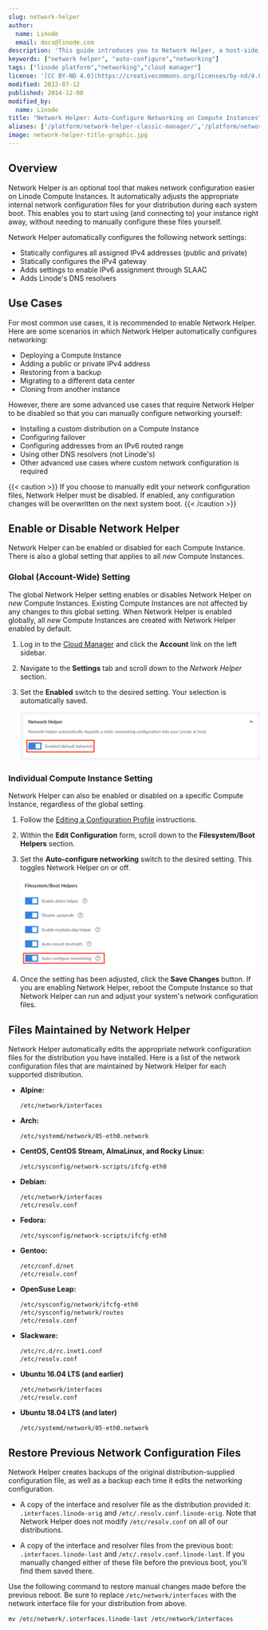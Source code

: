 ```yaml
---
slug: network-helper
author:
  name: Linode
  email: docs@linode.com
description: 'This guide introduces you to Network Helper, a host-side service which automatically sets a static IPv4 address and gateway when your Linode is being provisioned.'
keywords: ["network helper", "auto-configure","networking"]
tags: ["linode platform","networking","cloud manager"]
license: '[CC BY-ND 4.0](https://creativecommons.org/licenses/by-nd/4.0)'
modified: 2022-07-12
published: 2014-12-08
modified_by:
  name: Linode
title: "Network Helper: Auto-Configure Networking on Compute Instances"
aliases: ['/platform/network-helper-classic-manager/','/platform/network-helper/','/platform/network-helper-new-manager/']
image: network-helper-title-graphic.jpg
---
```


## Overview

Network Helper is an optional tool that makes network configuration easier on Linode Compute Instances. It automatically adjusts the appropriate internal network configuration files for your distribution during each system boot. This enables you to start using (and connecting to) your instance right away, without needing to manually configure these files yourself.

Network Helper automatically configures the following network settings:

- Statically configures all assigned IPv4 addresses (public and private)
- Statically configures the IPv4 gateway
- Adds settings to enable IPv6 assignment through SLAAC
- Adds Linode's DNS resolvers

## Use Cases

For most common use cases, it is recommended to enable Network Helper. Here are some scenarios in which Network Helper automatically configures networking:

 - Deploying a Compute Instance
 - Adding a public or private IPv4 address
 - Restoring from a backup
 - Migrating to a different data center
 - Cloning from another instance

However, there are some advanced use cases that require Network Helper to be disabled so that you can manually configure networking yourself:

- Installing a custom distribution on a Compute Instance
- Configuring failover
- Configuring addresses from an IPv6 routed range
- Using other DNS resolvers (not Linode's)
- Other advanced use cases where custom network configuration is required

{{< caution >}}
If you choose to manually edit your network configuration files, Network Helper must be disabled. If enabled, any configuration changes will be overwritten on the next system boot.
{{< /caution >}}

## Enable or Disable Network Helper

Network Helper can be enabled or disabled for each Compute Instance. There is also a global setting that applies to all *new* Compute Instances.

### Global (Account-Wide) Setting

The global Network Helper setting enables or disables Network Helper on *new* Compute Instances. Existing Compute Instances are not affected by any changes to this global setting. When Network Helper is enabled globally, all *new* Compute Instances are created with Network Helper enabled by default.

1. Log in to the [Cloud Manager](https://cloud.linode.com) and click the **Account** link on the left sidebar.

1. Navigate to the **Settings** tab and scroll down to the *Network Helper* section.

1. Set the **Enabled** switch to the desired setting. Your selection is automatically saved.

    ![Screenshot of the global Network Helper setting](network-helper-global-setting.png)

### Individual Compute Instance Setting

Network Helper can also be enabled or disabled on a specific Compute Instance, regardless of the global setting.

1. Follow the [Editing a Configuration Profile](/docs/guides/linode-configuration-profiles/#editing-a-configuration-profile) instructions.

1. Within the **Edit Configuration** form, scroll down to the **Filesystem/Boot Helpers** section.

1. Set the **Auto-configure networking** switch to the desired setting. This toggles Network Helper on or off.

    ![Screenshot of the Auto-configure networking setting](network-helper-setting.png)

1. Once the setting has been adjusted, click the **Save Changes** button. If you are enabling Network Helper, reboot the Compute Instance so that Network Helper can run and adjust your system's network configuration files.

## Files Maintained by Network Helper

Network Helper automatically edits the appropriate network configuration files for the distribution you have installed. Here is a list of the network configuration files that are maintained by Network Helper for each supported distribution.

-   **Alpine:**

        /etc/network/interfaces

-   **Arch:**

        /etc/systemd/network/05-eth0.network

-   **CentOS, CentOS Stream, AlmaLinux, and Rocky Linux:**

        /etc/sysconfig/network-scripts/ifcfg-eth0

-   **Debian:**

        /etc/network/interfaces
        /etc/resolv.conf

-   **Fedora:**

        /etc/sysconfig/network-scripts/ifcfg-eth0

-   **Gentoo:**

        /etc/conf.d/net
        /etc/resolv.conf

-   **OpenSuse Leap:**

        /etc/sysconfig/network/ifcfg-eth0
        /etc/sysconfig/network/routes
        /etc/resolv.conf

-   **Slackware:**

        /etc/rc.d/rc.inet1.conf
        /etc/resolv.conf

-   **Ubuntu 16.04 LTS (and earlier)**

        /etc/network/interfaces
        /etc/resolv.conf

-   **Ubuntu 18.04 LTS (and later)**

        /etc/systemd/network/05-eth0.network

## Restore Previous Network Configuration Files

Network Helper creates backups of the original distribution-supplied configuration file, as well as a backup each time it edits the networking configuration.

- A copy of the interface and resolver file as the distribution provided it: `.interfaces.linode-orig` and `/etc/.resolv.conf.linode-orig`. Note that Network Helper does not modify `/etc/resolv.conf` on all of our distributions.

- A copy of the interface and resolver files from the previous boot: `.interfaces.linode-last` and `/etc/.resolv.conf.linode-last`. If you manually changed either of these file before the previous boot, you'll find them saved there.

Use the following command to restore manual changes made before the previous reboot. Be sure to replace `/etc/network/interfaces` with the network interface file for your distribution from above.

    mv /etc/network/.interfaces.linode-last /etc/network/interfaces